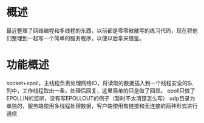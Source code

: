 # 概述
  最近整理了网络编程和多线程的东西，以前都是零零散散写的练习代码，现在将他们整理到一起写一个简单的服务程序，以便以后拿来借鉴。
# 功能概述
  socket+epoll，主线程负责处理网络IO，将读取的数据插入到一个线程安全的队列中，工作线程取出一条，处理后回复，这里简单的只是做了回显。
  epoll只做了EPOLLIN的监听，没有写EPOLLOUT的例子（暂时不太清楚怎么写）
  udp目录为单独的，服务端使用多线程处理数据，客户端使用有链接和无连接的两种形式进行通信
